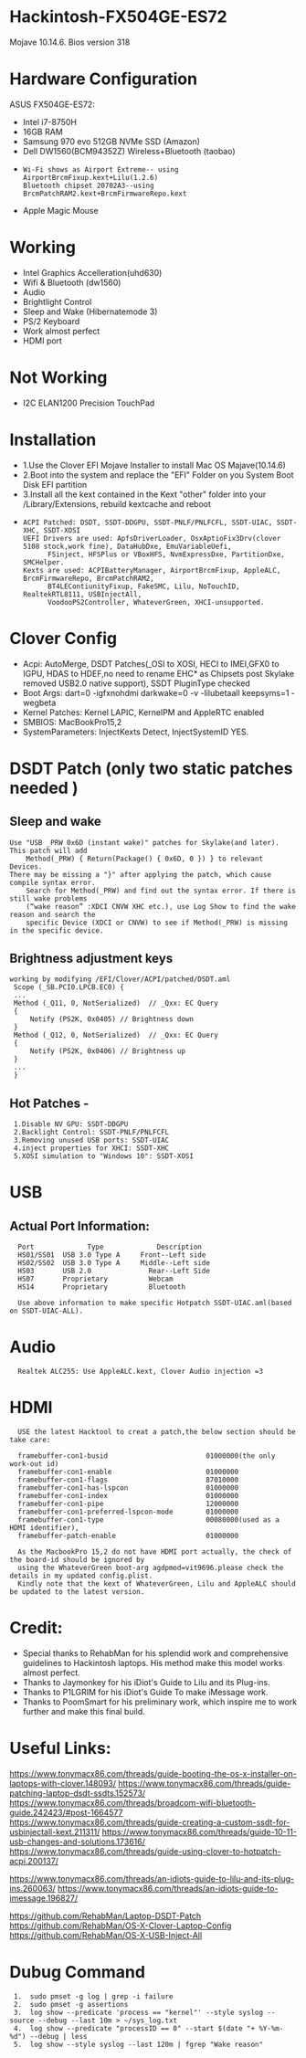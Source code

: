 # Hackintosh-FX504GE-ES72
Mojave 10.14.6.   Bios version 318

# Hardware Configuration
ASUS FX504GE-ES72:
- Intel i7-8750H
- 16GB RAM
- Samsung 970 evo 512GB NVMe SSD (Amazon)
- Dell DW1560(BCM94352Z) Wireless+Bluetooth (taobao)
-     Wi-Fi shows as Airport Extreme-- using AirportBrcmFixup.kext+Lilu(1.2.6)
      Bluetooth chipset 20702A3--using BrcmPatchRAM2.kext+BrcmFirmwareRepo.kext
- Apple Magic Mouse

# Working
- Intel Graphics Accelleration(uhd630)
- Wifi & Bluetooth (dw1560)
- Audio
- Brightlight Control
- Sleep and Wake (Hibernatemode 3)
- PS/2 Keyboard
- Work almost perfect
- HDMI port

# Not Working
- I2C ELAN1200 Precision TouchPad 

# Installation

- 1.Use the Clover EFI Mojave Installer to install Mac OS Majave(10.14.6) 
- 2.Boot into the system and replace the "EFI" Folder on you System Boot Disk EFI partition 
- 3.Install all the kext contained in the Kext "other" folder into your /Library/Extensions, rebuild kextcache and reboot
-     ACPI Patched: DSDT, SSDT-DDGPU, SSDT-PNLF/PNLFCFL, SSDT-UIAC, SSDT-XHC, SSDT-XOSI
      UEFI Drivers are used: ApfsDriverLoader, OsxAptioFix3Drv(clover 5108 stock,work fine), DataHubDxe, EmuVariableUefi, 
			FSinject, HFSPlus or VBoxHFS, NvmExpressDxe, PartitionDxe, SMCHelper.
      Kexts are used: ACPIBatteryManager, AirportBrcmFixup, AppleALC, BrcmFirmwareRepo, BrcmPatchRAM2, 
			BT4LEContiunityFixup, FakeSMC, Lilu, NoTouchID, RealtekRTL8111, USBInjectAll, 
			VoodooPS2Controller, WhateverGreen, XHCI-unsupported.
			
# Clover Config
- Acpi: AutoMerge, DSDT Patches(_OSI to XOSI, HECI to IMEI,GFX0 to IGPU, HDAS to HDEF,no need to rename EHC* as Chipsets post Skylake removed USB2.0 native support), SSDT PluginType checked 
- Boot Args: dart=0 -igfxnohdmi darkwake=0 -v -lilubetaall keepsyms=1 -wegbeta
- Kernel Patches: Kernel LAPIC, KernelPM and AppleRTC enabled
- SMBIOS: MacBookPro15,2
- SystemParameters: InjectKexts Detect, InjectSystemID YES.

# DSDT Patch (only two static patches needed )
##    Sleep and wake
    Use "USB _PRW 0x6D (instant wake)" patches for Skylake(and later). This patch will add 
		Method(_PRW) { Return(Package() { 0x6D, 0 }) } to relevant Devices.
    There may be missing a "}" after applying the patch, which cause compile syntax error. 
		Search for Method(_PRW) and find out the syntax error. If there is still wake problems 
		(“wake reason” :XDCI CNVW XHC etc.), use Log Show to find the wake reason and search the
		specific Device (XDCI or CNVW) to see if Method(_PRW) is missing in the specific device.
    
##    Brightness adjustment keys
    working by modifying /EFI/Clover/ACPI/patched/DSDT.aml
     Scope (_SB.PCI0.LPCB.EC0) {
     ...
     Method (_Q11, 0, NotSerialized)  // _Qxx: EC Query
     {
         Notify (PS2K, 0x0405) // Brightness down
     }
     Method (_Q12, 0, NotSerialized)  // _Qxx: EC Query
     {
         Notify (PS2K, 0x0406) // Brightness up
     }
     ...
     }

##    Hot Patches -
     1.Disable NV GPU: SSDT-DDGPU
     2.Backlight Control: SSDT-PNLF/PNLFCFL
     3.Removing unused USB ports: SSDT-UIAC
     4.inject properties for XHCI: SSDT-XHC
     5.XOSI simulation to "Windows 10": SSDT-XOSI

# USB

##    Actual Port Information:

      Port		       Type	            Description
      HS01/SS01  USB 3.0 Type A	    Front--Left side
      HS02/SS02	 USB 3.0 Type A	    Middle--Left side
      HS03	     USB 2.0	          Rear--Left Side
      HS07	     Proprietary	      Webcam
      HS14	     Proprietary	      Bluetooth

      Use above information to make specific Hotpatch SSDT-UIAC.aml(based on SSDT-UIAC-ALL).     

# Audio
      Realtek ALC255: Use AppleALC.kext, Clover Audio injection =3
     
# HDMI
      USE the latest Hacktool to creat a patch,the below section should be take care:      
      
      framebuffer-con1-busid                        01000000(the only work-out id) 
      framebuffer-con1-enable                       01000000
      framebuffer-con1-flags                        87010000
      framebuffer-con1-has-lspcon                   01000000
      framebuffer-con1-index                        01000000
      framebuffer-con1-pipe                         12000000
      framebuffer-con1-preferred-lspcon-mode        01000000
      framebuffer-con1-type                         00080000(used as a HDMI identifier),
      framebuffer-patch-enable                      01000000

      As the MacbookPro 15,2 do not have HDMI port actually, the check of the board-id should be ignored by 
      using the WhateverGreen boot-arg agdpmod=vit9696.please check the details in my updated config.plist.
      Kindly note that the kext of WhateverGreen, Lilu and AppleALC should be updated to the latest version. 
      
# Credit:
- Special thanks to RehabMan for his splendid work and comprehensive guidelines to Hackintosh laptops.
  His method make this model works almost perfect.
- Thanks to Jaymonkey for his iDiot's Guide to Lilu and its Plug-ins.
- Thanks to P1LGRIM for his iDiot's Guide To make iMessage work.
- Thanks to PoomSmart for his preliminary work, which inspire me to work further and make this final build. 

# Useful Links:
https://www.tonymacx86.com/threads/guide-booting-the-os-x-installer-on-laptops-with-clover.148093/
https://www.tonymacx86.com/threads/guide-patching-laptop-dsdt-ssdts.152573/
https://www.tonymacx86.com/threads/broadcom-wifi-bluetooth-guide.242423/#post-1664577
https://www.tonymacx86.com/threads/guide-creating-a-custom-ssdt-for-usbinjectall-kext.211311/
https://www.tonymacx86.com/threads/guide-10-11-usb-changes-and-solutions.173616/
https://www.tonymacx86.com/threads/guide-using-clover-to-hotpatch-acpi.200137/

https://www.tonymacx86.com/threads/an-idiots-guide-to-lilu-and-its-plug-ins.260063/
https://www.tonymacx86.com/threads/an-idiots-guide-to-imessage.196827/

https://github.com/RehabMan/Laptop-DSDT-Patch
https://github.com/RehabMan/OS-X-Clover-Laptop-Config
https://github.com/RehabMan/OS-X-USB-Inject-All

# Dubug Command
     1.  sudo pmset -g log | grep -i failure
     2.  sudo pmset -g assertions
     3.  log show --predicate 'process == "kernel"' --style syslog --source --debug --last 10m > ~/sys_log.txt
     4.  log show --predicate "processID == 0" --start $(date "+ %Y-%m-%d") --debug | less
     5.  log show --style syslog --last 120m | fgrep "Wake reason"
